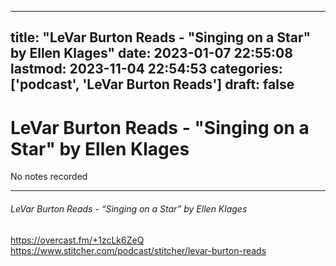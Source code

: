 
---
title: "LeVar Burton Reads - "Singing on a Star" by Ellen Klages"
date: 2023-01-07 22:55:08
lastmod: 2023-11-04 22:54:53
categories: ['podcast', 'LeVar Burton Reads']
draft: false
---


# LeVar Burton Reads - "Singing on a Star" by Ellen Klages

No notes recorded

- - -
###### LeVar Burton Reads - “Singing on a Star” by Ellen Klages

https://overcast.fm/+1zcLk6ZeQ  
https://www.stitcher.com/podcast/stitcher/levar-burton-reads

<!-- #public #podcast #LeVar Burton Reads# -->

<!-- {BearID:B3B60FEB-5E91-4136-9470-A5EAB1129642-28016-00002D98095594DC} -->
